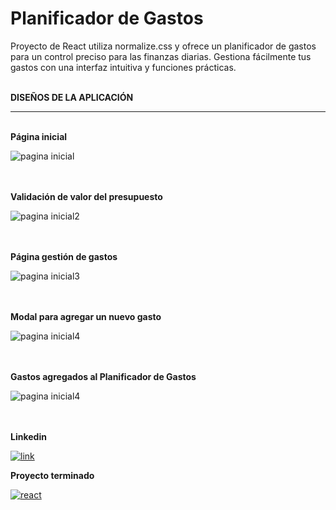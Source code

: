 # Planificador de Gastos
Proyecto de React utiliza normalize.css y ofrece un planificador de gastos para un control preciso para las finanzas diarias. Gestiona fácilmente tus gastos con una interfaz intuitiva y funciones prácticas.

<br>
<b> DISEÑOS DE LA APLICACIÓN</b>

<hr>

<br>
<b> Página inicial</b>

![pagina inicial](https://github.com/OrlayMolina/Planificador-de-Gastos/assets/111409267/edbadaef-bcb6-4db2-8380-1e4efd47b596)


<br>

<br>
<b> Validación de valor del presupuesto</b>

![pagina inicial2](https://github.com/OrlayMolina/Planificador-de-Gastos/assets/111409267/d1622ea3-64c4-437c-9a0b-3a33cb34e066)


<br>

<br>
<b> Página gestión de gastos</b>

![pagina inicial3](https://github.com/OrlayMolina/Planificador-de-Gastos/assets/111409267/1c324a44-524e-4ce2-bca9-b287761bc385)

<br>

<br>
<b> Modal para agregar un nuevo gasto</b>

![pagina inicial4](https://github.com/OrlayMolina/Planificador-de-Gastos/assets/111409267/0b5cab1b-2fa6-4959-9cff-1866f834a8fd)


<br>

<br>
<b> Gastos agregados al Planificador de Gastos</b>

![pagina inicial4](https://github.com/OrlayMolina/Planificador-de-Gastos/assets/111409267/0b5cab1b-2fa6-4959-9cff-1866f834a8fd)


<br>

<br>
<b>Linkedin</b>

<a href="https://www.linkedin.com/in/orlay-andres-molina-gomez-71b470241/" target="_blank">
  

![link](https://github.com/OrlayMolina/ECommerce/assets/111409267/24cda52b-f959-40f5-b823-f26306d42086)


</a>

<b>Proyecto terminado</b>

<a href="https://orlay-andres-molina-proyecto7.netlify.app/" target="_blank">

![react](https://github.com/OrlayMolina/Planificador-de-Gastos/assets/111409267/c8125290-53d3-4b77-8425-f3543fb9fb95)


</a>
